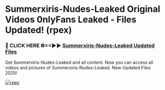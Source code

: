 # Summerxiris-Nudes-Leaked Original Videos 0nlyFans Leaked - Files Updated! (rpex)

<h3>🔴 CLICK HERE 🌐==►► <a href="https://tinyurl.com/5h6xmrr3" rel="nofollow">Summerxiris-Nudes-Leaked Updated Files</a></h3>

Get Summerxiris-Nudes-Leaked and all content. Now you can access all videos and pictures of Summerxiris-Nudes-Leaked. New Updated Files 2025!

[![rpex](https://i.imgur.com/KVD873Z.gif)](https://tinyurl.com/5h6xmrr3)
